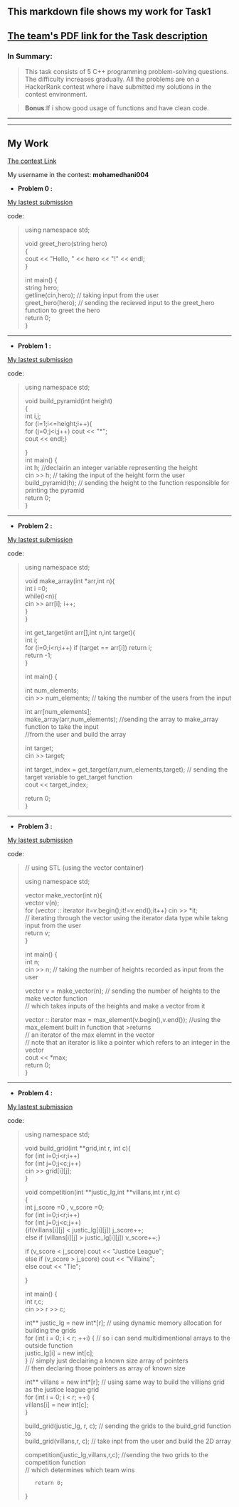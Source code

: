 ## This markdown file shows my work for **Task1**   

[The team's PDF link for the Task description](https://drive.google.com/file/d/1dfXnoe2PdqQlWhrK-ygYNTdZeku3FJ93/view)
---
### In Summary:
> This task consists of 5 C++ programming problem-solving questions. The difficulty increases gradually. All the problems are on a HackerRank contest where i have submitted my solutions in the contest environment.

>**Bonus**:If i show good usage of functions and have clean code.

---
---

## My Work
[The contest Link](https://www.hackerrank.com/mia-robotics-task1)

My username in the contest:  **mohamedhani004**

- **Problem 0 :**

[My lastest submission](https://www.hackerrank.com/contests/mia-robotics-task1/challenges/problem-0-justice-league-greetings/submissions/code/1380211608)

code: 
>using namespace std;  
>  
>void greet_hero(string hero)  
>{  
>    cout << "Hello, " << hero << "!" << endl;  
>}  
>     
>int main() {  
>   string hero;  
>   getline(cin,hero); // taking input from the user  
>   greet_hero(hero); // sending the recieved input to the greet_hero function to greet the hero   
>   return 0;  
>}  
-----
- **Problem 1 :**

[My lastest submission](https://www.hackerrank.com/contests/mia-robotics-task1/challenges/problem-1-building-pyramids-in-atlantis/submissions/code/1380211753)

code: 
>using namespace std;    
>  
>void build_pyramid(int height)  
>{  
>    int i,j;  
>    for (i=1;i<=height;i++){  
>        for (j=0;j<i;j++) cout << "*";  
>    cout << endl;}  
>      
>}  
>int main() {  
>    int h;  //declairin an integer variable representing the height  
>    cin >> h;  // taking the input of the height form the user   
>    build_pyramid(h); // sending the height to the function responsible for printing the pyramid  
>    return 0;  
>}
----
- **Problem 2 :**

[My lastest submission](https://www.hackerrank.com/contests/mia-robotics-task1/challenges/problem-2-green-lanterns-array/submissions/code/1380212375)

code: 
>using namespace std;  
>  
>void make_array(int *arr,int n){  
>    int i =0;  
>    while(i<n){  
>        cin >> arr[i];  i++;  
>    }  
>}  
>  
>int get_target(int arr[],int n,int target){  
>    int i;  
>    for (i=0;i<n;i++) if (target == arr[i]) return i;  
>    return -1;  
>}  
>  
>int main() {  
>  
>    int num_elements;  
>    cin >> num_elements; // taking the number of the users from the input  
>      
>    int arr[num_elements];  
>    make_array(arr,num_elements);  //sending the array to make_array function to take the input  
>                                   //from the user and build the array  
>      
>    int target;  
>    cin >> target;  
>      
>    int target_index = get_target(arr,num_elements,target);  // sending the target variable to get_target function  
>    cout << target_index;  
>      
>    return 0;  
>}  
----
- **Problem 3 :**

[My lastest submission](https://www.hackerrank.com/contests/mia-robotics-task1/challenges/problem-3-flight-training-with-superman/submissions/code/1380220966)

code: 
>// using STL (using the vector container)  
>  
>using namespace std;  
>  
>vector<int> make_vector(int n){  
>        vector<int> v(n);  
>    for (vector<int> :: iterator it=v.begin();it!=v.end();it++) cin >> *it;   
>                    // iterating through the vector using the iterator data type while takng input from the user   
>    return v;  
>}  
>  
>  
>int main() {  
>    int n;  
>    cin >> n; // taking the number of heights recorded as input from the user  
>      
>    vector<int> v = make_vector(n); // sending the number of heights to the make vector function  
>                                    // which takes inputs of the heights and make  a vector from it  
>      
>    vector<int> :: iterator max = max_element(v.begin(),v.end()); //using the max_element built in function that   >returns  
>                    // an iterator of the max elemnt in the vector  
>                    // note that an iterator is like a pointer which refers to an integer in the vector   
>    cout << *max;  
>    return 0;  
>}
-----
- **Problem 4 :**

[My lastest submission](https://www.hackerrank.com/contests/mia-robotics-task1/challenges/problem-4-battle-planning-with-batman/submissions/code/1380213121)

code:   
>using namespace std;   
>   
>void build_grid(int **grid,int r, int c){   
>    for (int i=0;i<r;i++)   
>        for (int j=0;j<c;j++)   
>                cin >> grid[i][j];   
>}   
>   
>void competition(int **justic_lg,int **villans,int r,int c)      
>{   
>    int j_score =0 , v_score =0;   
>        for (int i=0;i<r;i++)   
>            for (int j=0;j<c;j++)   
>            {if(villans[i][j] < justic_lg[i][j]) j_score++;   
>             else if (villans[i][j] > justic_lg[i][j]) v_score++;}   
>       
>    if (v_score < j_score) cout << "Justice League";   
>    else if (v_score > j_score) cout << "Villains";   
>    else cout << "Tie";   
>       
>}   
>   
>int main() {   
>    int r,c;   
>        cin >> r >> c;   
>       
>    int** justic_lg = new int*[r]; // using dynamic memory allocation for building the grids    
>    for (int i = 0; i < r; ++i) {  // so i can send multidimentional arrays to the outside function   
>        justic_lg[i] = new int[c];    
>    }                             // simply just declairing a known size array of pointers    
>                                  // then declaring those pointers as array of known size   
>       
>    int** villans = new int*[r];   // using same way to build the villians grid as the justice league grid    
>    for (int i = 0; i < r; ++i) {   
>        villans[i] = new int[c];   
>    }   
>       
>    build_grid(justic_lg, r, c);   // sending the grids to the build_grid function to   
>    build_grid(villans,r, c);    // take inpt from the user and build the 2D array   
>   
>   
>    competition(justic_lg,villans,r,c); //sending the two grids to the competition function   
>                                        // which determines which team wins   
>       
>        return 0;   
>}   
>